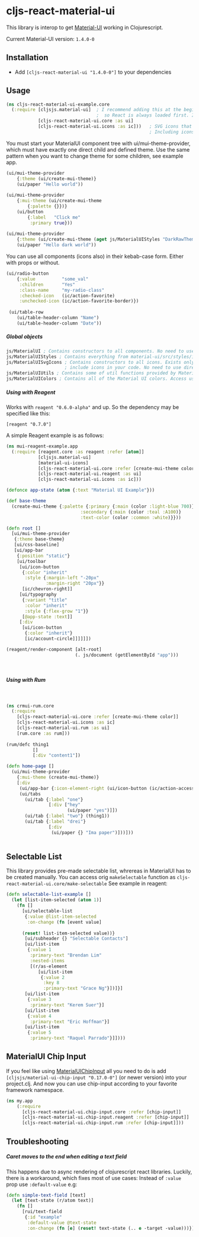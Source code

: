 # cljs-react-material-ui

This library is interop to get [Material-UI](https://v1-4-0.material-ui.com/) working in Clojurescript.

Current Material-UI version: `1.4.0-0`

## Installation
- Add `[cljs-react-material-ui "1.4.0-0"]` to your dependencies

## Usage

  ```clojure
  (ns cljs-react-material-ui-example.core
    (:require [cljsjs.material-ui]  ; I recommend adding this at the beginning of core file
                                    ;  so React is always loaded first. It's not always needed
              [cljs-react-material-ui.core :as ui]
              [cljs-react-material-ui.icons :as ic]))   ; SVG icons that comes with MaterialUI
                                                        ; Including icons is not required
  ```

You must start your MaterialUI component tree with ui/mui-theme-provider, which must have exactly one direct child and defined theme. Use the same pattern when you want to change theme for some children, see example app.
```clojure
(ui/mui-theme-provider
    {:theme (ui/create-mui-theme)}
    (ui/paper "Hello world"))
    
(ui/mui-theme-provider 
    {:mui-theme (ui/create-mui-theme 
        {:palette {}})}
    (ui/button
        {:label   "Click me"
         :primary true}))
         
(ui/mui-theme-provider
    {:theme (ui/create-mui-theme (aget js/MaterialUIStyles "DarkRawTheme"))}
    (ui/paper "Hello dark world"))
```

You can use all components (icons also) in their kebab-case form. Either with props or without.
```clojure
(ui/radio-button
    {:value          "some_val"
     :children       "Yes"
     :class-name     "my-radio-class"
     :checked-icon   (ic/action-favorite)
     :unchecked-icon (ic/action-favorite-border)})
     
 (ui/table-row
    (ui/table-header-column "Name")
    (ui/table-header-column "Date"))
```

##### Global objects
```clojure
js/MaterialUI ; Contains constructors to all components. No need to use directly.
js/MaterialUIStyles ; Contains everything from material-ui/src/styles/index.js
js/MaterialUISvgIcons ; Contains constructors to all icons. Exists only when you
                      ; include icons in your code. No need to use directly.
js/MaterialUIUtils ; Contains some of util functions provided by MaterialUI
js/MaterialUIColors ; Contains all of the Material UI colors. Access using the `color` function.
```

##### Using with Reagent
Works with `reagent "0.6.0-alpha"` and up. So the dependency may be specified like this:

`[reagent "0.7.0"]`

A simple Reagent example is as follows:

```clojure
(ns mui-reagent-example.app
  (:require [reagent.core :as reagent :refer [atom]]
            [cljsjs.material-ui]
            [material-ui-icons]
            [cljs-react-material-ui.core :refer [create-mui-theme color]]
            [cljs-react-material-ui.reagent :as ui]
            [cljs-react-material-ui.icons :as ic]))

(defonce app-state (atom {:text "Material UI Example"}))

(def base-theme
  (create-mui-theme {:palette {:primary {:main (color :light-blue 700)}
                            :secondary {:main (color :teal :A100)}
                            :text-color (color :common :white)}}))

(defn root []
  [ui/mui-theme-provider
   {:theme base-theme}
   [ui/css-baseline]
   [ui/app-bar
    {:position "static"}
    [ui/toolbar
     [ui/icon-button
      {:color "inherit"
       :style {:margin-left "-20px"
               :margin-right "20px"}}
      [ic/chevron-right]]
     [ui/typography
      {:variant "title"
       :color "inherit"
       :style {:flex-grow "1"}}
      [@app-state :text]]
     [:div
      [ui/icon-button
       {:color "inherit"}
       [ic/account-circle]]]]]])

(reagent/render-component [alt-root]
                          (. js/document (getElementById "app")))
```
&nbsp;
##### Using with Rum
&nbsp;
```clojure
(ns crmui-rum.core
  (:require
    [cljs-react-material-ui.core :refer [create-mui-theme color]]
    [cljs-react-material-ui.icons :as ic]
    [cljs-react-material-ui.rum :as ui]
    [rum.core :as rum]))
    
(rum/defc thing1
          []
          [:div "content1"])

(defn home-page []
  (ui/mui-theme-provider
    {:mui-theme (create-mui-theme)}
    [:div
     (ui/app-bar {:icon-element-right (ui/icon-button (ic/action-accessibility))})
     (ui/tabs
       (ui/tab {:label "one"}
                [:div ["hey"
                       (ui/paper "yes")]])
       (ui/tab {:label "two"} (thing1))
       (ui/tab {:label "drei"}
                [:div
                 (ui/paper {} "Ima paper")]))]))
    
```

## Selectable List
This library provides pre-made selectable list, whrereas in MaterialUI has to be created manually.
You can access orig `makeSelectable` function as `cljs-react-material-ui.core/make-selectable`
See example in reagent:
```clojure
(defn selectable-list-example []
  (let [list-item-selected (atom 1)]
    (fn []
      [ui/selectable-list
       {:value @list-item-selected
        :on-change (fn [event value]
               
      (reset! list-item-selected value))}
       [ui/subheader {} "Selectable Contacts"]
       [ui/list-item
        {:value 1
         :primary-text "Brendan Lim"
         :nested-items
         [(r/as-element
            [ui/list-item
             {:value 2
              :key 8
              :primary-text "Grace Ng"}])]}]
       [ui/list-item
        {:value 3
         :primary-text "Kerem Suer"}]
       [ui/list-item
        {:value 4
         :primary-text "Eric Hoffman"}]
       [ui/list-item
        {:value 5
         :primary-text "Raquel Parrado"}]])))
```


## MaterialUI Chip Input
If you feel like using [MaterialUIChipInput](https://github.com/TeamWertarbyte/material-ui-chip-input) all you need to
do is add `[cljsjs/material-ui-chip-input "0.17.0-0"]` (or newer version) into your project.clj. 
And now you can use chip-input according to your favorite framework namespace.
```clojure
(ns my.app
    (:require 
      [cljs-react-material-ui.chip-input.core :refer [chip-input]]
      [cljs-react-material-ui.chip-input.reagent :refer [chip-input]]
      [cljs-react-material-ui.chip-input.rum :refer [chip-input]]))
```


## Troubleshooting
##### Caret moves to the end when editing a text field
This happens due to async rendering of clojurescript react libraries.
Luckily, there is a workaround, which fixes most of use cases: Instead of `:value` prop use `:default-value` e.g:
```clojure
(defn simple-text-field [text]
  (let [text-state (r/atom text)]
    (fn []
      [rui/text-field
       {:id "example"
        :default-value @text-state
        :on-change (fn [e] (reset! text-state (.. e -target -value)))}])))
```
